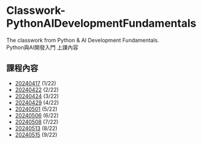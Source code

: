 # Classwork-PythonAIDevelopmentFundamentals
The classwork from Python & AI Development Fundamentals.\
Python與AI開發入門 上課內容

## 課程內容
* [20240417](https://github.com/chesterXalan/Classwork-PythonAIDevelopmentFundamentals/tree/main/lesson1) (1/22)
* [20240422](https://github.com/chesterXalan/Classwork-PythonAIDevelopmentFundamentals/tree/main/lesson2) (2/22)
* [20240424](https://github.com/chesterXalan/Classwork-PythonAIDevelopmentFundamentals/tree/main/lesson3) (3/22)
* [20240429](https://github.com/chesterXalan/Classwork-PythonAIDevelopmentFundamentals/tree/main/lesson4) (4/22)
* [20240501](https://github.com/chesterXalan/Classwork-PythonAIDevelopmentFundamentals/tree/main/lesson5) (5/22)
* [20240506](https://github.com/chesterXalan/Classwork-PythonAIDevelopmentFundamentals/tree/main/lesson6) (6/22)
* [20240508](https://github.com/chesterXalan/Classwork-PythonAIDevelopmentFundamentals/tree/main/lesson7) (7/22)
* [20240513](https://github.com/chesterXalan/Classwork-PythonAIDevelopmentFundamentals/tree/main/lesson8) (8/22)
* [20240515](https://github.com/chesterXalan/Classwork-PythonAIDevelopmentFundamentals/tree/main/lesson9) (9/22)